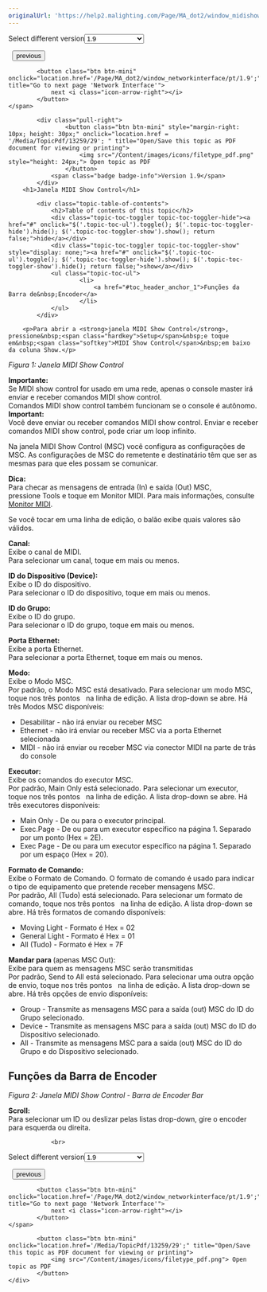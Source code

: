 ```yaml
---
originalUrl: 'https://help2.malighting.com/Page/MA_dot2/window_midishowcontrol/pt/1.4'
---
```


<div class="topic-navigation">

<div class="pull-right">
	<span class="pull-left">


<div class="pull-left">
<form action="/Topic/SetCurrentVersionNumber" class="form-inline" id="frmTagSelector" method="post">	<span class="form-mini">
		<div class="input-prepend"><span class="add-on">Select different version</span><select autocomplete="off" id="versionNumberId" name="versionNumberId" onchange="$(this).closest('#frmTagSelector').submit();" style="width: 120px;"><option value="">- latest -</option>
<option value="3">1.1</option>
<option value="7">1.2</option>
<option value="12">1.3</option>
<option value="16">1.5</option>
<option selected="selected" value="29">1.9</option>
</select></div>
		<input data-val="true" data-val-number="The field Int32 must be a number." data-val-required="The Int32 field is required." id="ProductId" name="ProductId" type="hidden" value="7">
		<input id="CurrentGuid" name="CurrentGuid" type="hidden" value="9f4a7699-e22f-4316-9316-6b31746634da">
	</span>
</form></div>&nbsp;	</span>
	<span class="pull-right" style="white-space: nowrap;">
			<button class="btn btn-mini" onclick="location.href='/Page/MA_dot2/window_midimonitor/pt/1.9'; " title="Go to previous page 'MIDI Monitor'">
				<i class="icon-arrow-left"></i> previous
			</button>

			<button class="btn btn-mini" onclick="location.href='/Page/MA_dot2/window_networkinterface/pt/1.9';" title="Go to next page 'Network Interface'">
				next <i class="icon-arrow-right"></i> 
			</button>
	</span>
</div>
<div class="clear-fix" style="margin-bottom: 10px"></div>
</div>

		
			<div class="pull-right">
					<button class="btn btn-mini" style="margin-right: 10px; height: 30px;" onclick="location.href = '/Media/TopicPdf/13259/29'; " title="Open/Save this topic as PDF document for viewing or printing">
						<img src="/Content/images/icons/filetype_pdf.png" style="height: 24px;"> Open topic as PDF
					</button>
				<span class="badge badge-info">Version 1.9</span>
			</div>
		<h1>Janela MIDI Show Control</h1>

			<div class="topic-table-of-contents">
				<h2>Table of contents of this topic</h2>
				<div class="topic-toc-toggler topic-toc-toggler-hide"><a href="#" onclick="$('.topic-toc-ul').toggle(); $('.topic-toc-toggler-hide').hide(); $('.topic-toc-toggler-show').show(); return false;">hide</a></div>
				<div class="topic-toc-toggler topic-toc-toggler-show" style="display: none;"><a href="#" onclick="$('.topic-toc-ul').toggle(); $('.topic-toc-toggler-hide').show(); $('.topic-toc-toggler-show').hide(); return false;">show</a></div>
				<ul class="topic-toc-ul">
						<li>
							<a href="#toc_header_anchor_1">Funções da Barra de&nbsp;Encoder</a>
						</li>
				</ul>
			</div>

		<p>Para abrir a <strong>janela MIDI Show Control</strong>, pressione&nbsp;<span class="hardkey">Setup</span>&nbsp;e toque em&nbsp;<span class="softkey">MIDI Show Control</span>&nbsp;em baixo da coluna Show.</p>

<p><span class="image_gray_border"><img alt="" src="/Media/Image/Dot2_ViewsandWindows_MIDIShowControl01_1-1-3.png"></span><em>Figura 1: Janela&nbsp;MIDI Show Control</em></p>

<div class="important"><strong>Importante:</strong><br>
Se&nbsp;MIDI&nbsp;show&nbsp;control&nbsp;for usado em uma rede, apenas o console&nbsp;master&nbsp;irá enviar e receber comandos&nbsp;MIDI&nbsp;show&nbsp;control.&nbsp;<br>
Comandos&nbsp;MIDI&nbsp;show&nbsp;control&nbsp;também funcionam se o console é&nbsp;autônomo.</div>

<div class="important"><strong>Important:</strong><br>
Você deve enviar ou receber comandos MIDI show control. Enviar e receber comandos MIDI show control, pode criar um loop infinito.</div>

<p>Na janela MIDI Show Control (MSC) você configura as configurações de MSC. As configurações de MSC&nbsp;do remetente e destinatário têm que ser as mesmas para que eles possam se comunicar.</p>

<div class="tip"><strong>Dica:</strong><br>
Para checar&nbsp;as mensagens de entrada (In) e saída (Out) MSC, pressione&nbsp;<span class="hardkey">Tools</span>&nbsp;e toque em&nbsp;<span class="softkey">Monitor&nbsp;MIDI</span>. Para mais informações, consulte <a href="/Topic/ae643503-568f-4073-b26f-223f4f1ae82a">Monitor MIDI</a>.</div>

<p>Se você tocar em uma linha de edição, o balão exibe quais valores são válidos.</p>

<p><strong>Canal:</strong><br>
Exibe o canal de&nbsp;MIDI.<br>
Para selecionar um canal, toque em mais ou menos.</p>

<p><strong>ID&nbsp;do Dispositivo (Device):</strong><br>
Exibe o ID&nbsp;do dispositivo.<br>
Para selecionar o ID&nbsp;do dispositivo, toque em mais ou menos.</p>

<p><strong>ID do Grupo:</strong><br>
Exibe o ID do grupo.<br>
Para selecionar o ID do grupo, toque em mais ou menos.</p>

<p><strong>Porta Ethernet:</strong><br>
Exibe a porta Ethernet.<br>
Para selecionar a porta Ethernet, toque em mais ou menos.</p>

<p><strong>Modo:</strong><br>
Exibe o Modo&nbsp;MSC.<br>
Por padrão, o Modo MSC está desativado. Para selecionar um modo MSC, toque nos três pontos &nbsp;<img alt="" src="/Media/Image/Dot2_ViewsandWindows_AddNewFixturesWindow01_1-0.PNG">&nbsp;na linha de edição. A lista drop-down&nbsp;se abre. Há três Modos MSC disponíveis:</p>

<ul>
	<li>Desabilitar - não irá enviar ou receber&nbsp;MSC</li>
	<li>Ethernet - não irá enviar ou&nbsp;receber&nbsp;MSC​ via a porta Ethernet selecionada</li>
	<li>MIDI - não irá enviar ou&nbsp;receber&nbsp;MSC​&nbsp;via conector&nbsp;MIDI&nbsp;na parte de trás do console</li>
</ul>

<p><strong>Executor:</strong><br>
Exibe os comandos do executor&nbsp;MSC.<br>
Por padrão, Main&nbsp;Only&nbsp;está selecionado. Para selecionar um executor, toque nos três pontos &nbsp;<img alt="" src="/Media/Image/Dot2_ViewsandWindows_AddNewFixturesWindow01_1-0.PNG">&nbsp;na linha de edição. A lista&nbsp;drop-down&nbsp;se abre. Há três executores&nbsp;disponíveis:</p>

<ul>
	<li>Main Only - De ou para o&nbsp;executor principal.</li>
	<li>Exec.Page - De ou para um executor específico na página 1. Separado por um ponto (Hex = 2E).</li>
	<li>Exec Page - De ou para um executor específico na página 1. Separado por um espaço (Hex = 20).</li>
</ul>

<p><strong>Formato de Comando:</strong><br>
Exibe o Formato de Comando. O formato de comando é usado para indicar o tipo de equipamento que pretende receber mensagens MSC.<br>
Por padrão, All&nbsp;(Tudo) está selecionado. Para selecionar um formato de comando, toque nos três pontos &nbsp;<img alt="" src="/Media/Image/Dot2_ViewsandWindows_AddNewFixturesWindow01_1-0.PNG">&nbsp;na linha de edição. A lista&nbsp;drop-down&nbsp;se abre. Há três formatos de comando disponíveis:</p>

<ul>
	<li>Moving Light - Formato é&nbsp;Hex = 02</li>
	<li>General Light - Formato é&nbsp;Hex = 01</li>
	<li>All (Tudo) - Formato é&nbsp;Hex = 7F</li>
</ul>

<p><strong>Mandar para&nbsp;</strong>(apenas&nbsp;MSC Out):<br>
Exibe para quem as mensagens&nbsp;MSC&nbsp;serão transmitidas<br>
Por padrão, Send&nbsp;to&nbsp;All está selecionado. Para selecionar uma outra opção de envio, toque nos três pontos &nbsp;<img alt="" src="/Media/Image/Dot2_ViewsandWindows_AddNewFixturesWindow01_1-0.PNG">&nbsp;na linha de edição. A lista&nbsp;drop-down&nbsp;se abre. Há três opções de envio disponíveis:</p>

<ul>
	<li>Group - Transmite as mensagens&nbsp;MSC&nbsp;para a saída (out)&nbsp;MSC do&nbsp;ID do Grupo selecionado.</li>
	<li>Device - Transmite as mensagens&nbsp;MSC&nbsp;para a saída (out)&nbsp;MSC&nbsp;do&nbsp;ID&nbsp;do Dispositivo selecionado.</li>
	<li>All - Transmite as mensagens&nbsp;MSC&nbsp;para a saída (out)&nbsp;MSC&nbsp;do&nbsp;ID&nbsp;do Grupo e do Dispositivo selecionado.</li>
</ul>

<a name="toc_header_anchor_1" id="toc_header_anchor_1" class="topic-toc-item"></a><h2>Funções da Barra de&nbsp;Encoder</h2>

<p><span class="image_gray_border"><img alt="" src="/Media/Image/Dot2_ViewsandWindows_DMXView01_1-0.PNG"></span><em>Figura 2: Janela&nbsp;MIDI Show Control&nbsp;- Barra de&nbsp;Encoder Bar</em></p>

<p><strong>Scroll:</strong><br>
Para selecionar um ID&nbsp;ou deslizar pelas listas drop-down, gire o encoder para esquerda ou direita.</p>


				<br>
<div class="topic-navigation">

<div class="pull-right">
	<span class="pull-left">


<div class="pull-left">
<form action="/Topic/SetCurrentVersionNumber" class="form-inline" id="frmTagSelector" method="post">	<span class="form-mini">
		<div class="input-prepend"><span class="add-on">Select different version</span><select autocomplete="off" id="versionNumberId" name="versionNumberId" onchange="$(this).closest('#frmTagSelector').submit();" style="width: 120px;"><option value="">- latest -</option>
<option value="3">1.1</option>
<option value="7">1.2</option>
<option value="12">1.3</option>
<option value="16">1.5</option>
<option selected="selected" value="29">1.9</option>
</select></div>
		<input data-val="true" data-val-number="The field Int32 must be a number." data-val-required="The Int32 field is required." id="ProductId" name="ProductId" type="hidden" value="7">
		<input id="CurrentGuid" name="CurrentGuid" type="hidden" value="9f4a7699-e22f-4316-9316-6b31746634da">
	</span>
</form></div>&nbsp;	</span>
	<span class="pull-right" style="white-space: nowrap;">
			<button class="btn btn-mini" onclick="location.href='/Page/MA_dot2/window_midimonitor/pt/1.9'; " title="Go to previous page 'MIDI Monitor'">
				<i class="icon-arrow-left"></i> previous
			</button>

			<button class="btn btn-mini" onclick="location.href='/Page/MA_dot2/window_networkinterface/pt/1.9';" title="Go to next page 'Network Interface'">
				next <i class="icon-arrow-right"></i> 
			</button>
	</span>
</div>
	<div class="clear-fix"></div>
	<div class="pull-right">
	
			<button class="btn btn-mini" onclick="location.href='/Media/TopicPdf/13259/29';" title="Open/Save this topic as PDF document for viewing or printing">
				<img src="/Content/images/icons/filetype_pdf.png"> Open topic as PDF
			</button>
	</div>
<div class="clear-fix" style="margin-bottom: 10px"></div>
</div>

	
